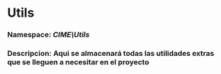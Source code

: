 # Utils
### Namespace: _CIME\Utils_
### **Descripcion:** Aqui se almacenará todas las utilidades extras que se lleguen a necesitar en el proyecto